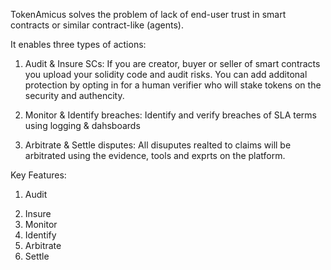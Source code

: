 TokenAmicus solves the problem of lack of end-user trust in smart contracts or similar contract-like (agents). 

It enables three types of actions:

1) Audit & Insure SCs: If you are creator, buyer or seller of smart contracts you upload your solidity code 
and audit risks. You can add additonal protection by opting in for a human verifier who will stake tokens on the security 
and authencity.

3) Monitor & Identify breaches: Identify and verify breaches of SLA terms using logging & dahsboards 

4) Arbitrate & Settle disputes: All disuputes realted to claims will be arbitrated using the evidence, tools and exprts on the platform. 

Key Features:

1. Audit 
2) Insure
3) Monitor
4) Identify
5) Arbitrate
6) Settle
